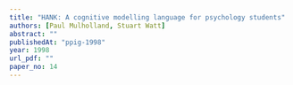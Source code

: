 ```yaml
---
title: "HANK: A cognitive modelling language for psychology students"
authors: [Paul Mulholland, Stuart Watt]
abstract: ""
publishedAt: "ppig-1998"
year: 1998
url_pdf: ""
paper_no: 14
---
```

